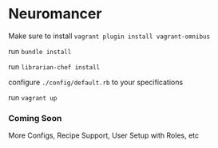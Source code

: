 Neuromancer
===========

Make sure to install `vagrant plugin install vagrant-omnibus`

run `bundle install`

run `librarian-chef install`

configure `./config/default.rb` to your specifications

run `vagrant up`

### Coming Soon

More Configs, Recipe Support, User Setup with Roles, etc

